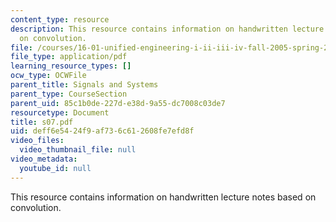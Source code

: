 ```yaml
---
content_type: resource
description: This resource contains information on handwritten lecture notes based
  on convolution.
file: /courses/16-01-unified-engineering-i-ii-iii-iv-fall-2005-spring-2006/deff6e5424f9af736c612608fe7efd8f_s07.pdf
file_type: application/pdf
learning_resource_types: []
ocw_type: OCWFile
parent_title: Signals and Systems
parent_type: CourseSection
parent_uid: 85c1b0de-227d-e38d-9a55-dc7008c03de7
resourcetype: Document
title: s07.pdf
uid: deff6e54-24f9-af73-6c61-2608fe7efd8f
video_files:
  video_thumbnail_file: null
video_metadata:
  youtube_id: null
---
```

This resource contains information on handwritten lecture notes based on convolution.